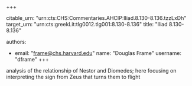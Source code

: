 +++


citable_urn: "urn:cts:CHS:Commentaries.AHCIP:Iliad.8.130-8.136.tzzLxDh"
target_urn: "urn:cts:greekLit:tlg0012.tlg001:8.130-8.136"
title: "Iliad 8.130-8.136"

authors:
- email: "frame@chs.harvard.edu"
  name: "Douglas Frame"
  username: "dframe"
+++

<p>analysis of the relationship of Nestor and Diomedes; here focusing on interpreting the sign from Zeus that turns them to flight</p>